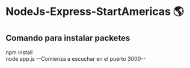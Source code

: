 # NodeJs-Express-StartAmericas :earth_americas:
## Comando para instalar packetes
npm install  
node app.js  --Comienza a escuchar en el puerto 3000--